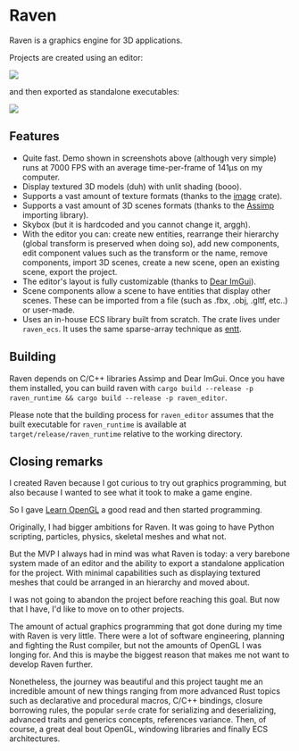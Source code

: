 # Raven

Raven is a graphics engine for 3D applications.

Projects are created using an editor:

![](screenshots/editor.png)

and then exported as standalone executables:

![](screenshots/runtime.png)

## Features

+ Quite fast. Demo shown in screenshots above (although very simple) runs at 7000 FPS with an average time-per-frame of 141µs on my computer.
+ Display textured 3D models (duh) with unlit shading (booo).
+ Supports a vast amount of texture formats (thanks to the [image](https://github.com/image-rs/image) crate).
+ Supports a vast amount of 3D scenes formats (thanks to the [Assimp](https://github.com/assimp/assimp) importing library).
+ Skybox (but it is hardcoded and you cannot change it, arggh).
+ With the editor you can: create new entities, rearrange their hierarchy (global transform is preserved when doing so), add new components, edit component values such as the transform or the name, remove components, import 3D scenes, create a new scene, open an existing scene, export the project.
+ The editor's layout is fully customizable (thanks to [Dear ImGui](https://github.com/ocornut/imgui)).
+ Scene components allow a scene to have entities that display other scenes. These can be imported from a file (such as .fbx, .obj, .gltf, etc..) or user-made.
+ Uses an in-house ECS library built from scratch. The crate lives under `raven_ecs`. It uses the same sparse-array technique as [entt](https://github.com/skypjack/entt).

## Building

Raven depends on C/C++ libraries Assimp and Dear ImGui. Once you have them installed, you can build raven
with `cargo build --release -p raven_runtime && cargo build --release -p raven_editor`.

Please note that the building process for `raven_editor` assumes that the built executable for `raven_runtime` is available at `target/release/raven_runtime` relative to the working directory.

## Closing remarks

I created Raven because I got curious to try out graphics programming, but also because I wanted to see what it took to make a game engine.

So I gave [Learn OpenGL](https://learnopengl.com/) a good read and then started programming.

Originally, I had bigger ambitions for Raven. It was going to have Python scripting, particles, physics, skeletal meshes and what not.

But the MVP I always had in mind was what Raven is today: a very barebone system made of an editor and the ability to export a standalone application for the project. With minimal capabilities such as displaying textured meshes that could be arranged in an hierarchy and moved about.

I was not going to abandon the project before reaching this goal. But now that I have, I'd like to move on to other projects.

The amount of actual graphics programming that got done during my time with Raven is very little. There were a lot of software engineering, planning and fighting the Rust compiler, but not the amounts of OpenGL I was longing for. And this is maybe the biggest reason that makes me not want to develop Raven further.

Nonetheless, the journey was beautiful and this project taught me an incredible amount of new things ranging from more advanced Rust topics such as declarative and procedural macros, C/C++ bindings, closure borrowing rules, the popular `serde` crate for serializing and deserializing, advanced traits and generics concepts, references variance. Then, of course, a great deal bout OpenGL, windowing libraries and finally ECS architectures.
